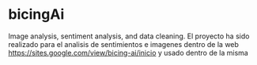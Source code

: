 # bicingAi
Image analysis, sentiment analysis, and data cleaning.
El proyecto ha sido realizado para el analisis de sentimientos e imagenes dentro de la web https://sites.google.com/view/bicing-ai/inicio y usado dentro de la misma
